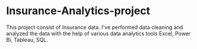 # Insurance-Analytics-project
This project consist of Insurance data. I've performed data cleaning and analyzed the data with the help of various data analytics tools Excel, Power Bi, Tableau, SQL.
